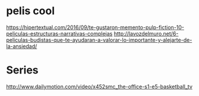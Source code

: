 # pelis cool
https://hipertextual.com/2016/09/te-gustaron-memento-pulp-fiction-10-peliculas-estructuras-narrativas-complejas
http://lavozdelmuro.net/6-peliculas-budistas-que-te-ayudaran-a-valorar-lo-importante-y-alejarte-de-la-ansiedad/

# Series
http://www.dailymotion.com/video/x452smc_the-office-s1-e5-basketball_tv